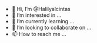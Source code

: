 - 👋 Hi, I’m @Halilyalcintas
- 👀 I’m interested in ...
- 🌱 I’m currently learning ...
- 💞️ I’m looking to collaborate on ...
- 📫 How to reach me ...

<!---
Halilyalcintas/Halilyalcintas is a ✨ special ✨ repository because its `README.md` (this file) appears on your GitHub profile.
You can click the Preview link to take a look at your changes.
--->
